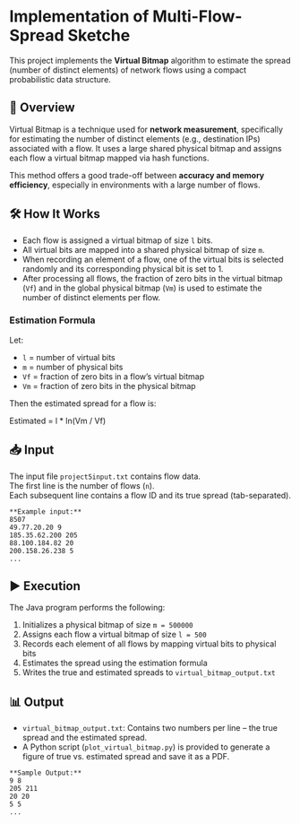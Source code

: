 # Implementation of Multi-Flow-Spread Sketche

This project implements the **Virtual Bitmap** algorithm to estimate the spread (number of distinct elements) of network flows using a compact probabilistic data structure.

## 📘 Overview

Virtual Bitmap is a technique used for **network measurement**, specifically for estimating the number of distinct elements (e.g., destination IPs) associated with a flow. It uses a large shared physical bitmap and assigns each flow a virtual bitmap mapped via hash functions.

This method offers a good trade-off between **accuracy and memory efficiency**, especially in environments with a large number of flows.

## 🛠️ How It Works

- Each flow is assigned a virtual bitmap of size `l` bits.
- All virtual bits are mapped into a shared physical bitmap of size `m`.
- When recording an element of a flow, one of the virtual bits is selected randomly and its corresponding physical bit is set to 1.
- After processing all flows, the fraction of zero bits in the virtual bitmap (`Vf`) and in the global physical bitmap (`Vm`) is used to estimate the number of distinct elements per flow.

### Estimation Formula

Let:

- `l` = number of virtual bits  
- `m` = number of physical bits  
- `Vf` = fraction of zero bits in a flow’s virtual bitmap  
- `Vm` = fraction of zero bits in the physical bitmap  

Then the estimated spread for a flow is:

Estimated = l * ln(Vm / Vf)


## 📥 Input

The input file `project5input.txt` contains flow data.  
The first line is the number of flows (`n`).  
Each subsequent line contains a flow ID and its true spread (tab-separated).

```text
**Example input:**
8507
49.77.20.20 9
185.35.62.200 205
88.100.184.82 20
200.158.26.238 5
...

```


## ▶️ Execution

The Java program performs the following:

1. Initializes a physical bitmap of size `m = 500000`
2. Assigns each flow a virtual bitmap of size `l = 500`
3. Records each element of all flows by mapping virtual bits to physical bits
4. Estimates the spread using the estimation formula
5. Writes the true and estimated spreads to `virtual_bitmap_output.txt`

## 📊 Output

- `virtual_bitmap_output.txt`: Contains two numbers per line – the true spread and the estimated spread.
- A Python script (`plot_virtual_bitmap.py`) is provided to generate a figure of true vs. estimated spread and save it as a PDF.

```text
**Sample Output:**
9 8
205 211
20 20
5 5
...
```
